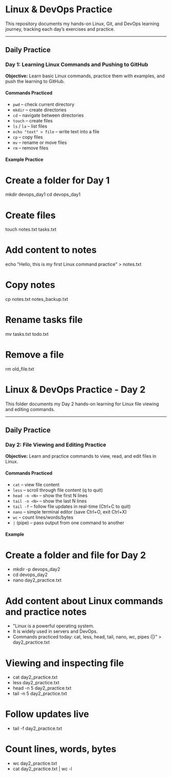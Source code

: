 # Linux & DevOps Practice
This repository documents my hands-on Linux, Git, and DevOps learning journey, tracking each day’s exercises and practice.

---

## Daily Practice

### Day 1: Learning Linux Commands and Pushing to GitHub
**Objective:** Learn basic Linux commands, practice them with examples, and push the learning to GitHub.

#### Commands Practiced
- `pwd` – check current directory
- `mkdir` – create directories
- `cd` – navigate between directories
- `touch` – create files
- `ls` / `la` – list files
- `echo "text" > file` – write text into a file
- `cp` – copy files
- `mv` – rename or move files
- `rm` – remove files

#### Example Practice

# Create a folder for Day 1
mkdir devops_day1
cd devops_day1

# Create files
touch notes.txt tasks.txt

# Add content to notes
echo "Hello, this is my first Linux command practice" > notes.txt

# Copy notes
cp notes.txt notes_backup.txt

# Rename tasks file
mv tasks.txt todo.txt

# Remove a file
rm old_file.txt

# Linux & DevOps Practice - Day 2
This folder documents my Day 2 hands-on learning for Linux file viewing and editing commands.

---

## Daily Practice

### Day 2: File Viewing and Editing Practice
**Objective:** Learn and practice commands to view, read, and edit files in Linux.

#### Commands Practiced
- `cat` – view file content
- `less` – scroll through file content (q to quit)
- `head -n <N>` – show the first N lines
- `tail -n <N>` – show the last N lines
- `tail -f` – follow file updates in real-time (Ctrl+C to quit)
- `nano` – simple terminal editor (save Ctrl+O, exit Ctrl+X)
- `wc` – count lines/words/bytes
- `|` (pipe) – pass output from one command to another

#### Example
# Create a folder and file for Day 2
- mkdir -p devops_day2
- cd devops_day2
- nano day2_practice.txt

# Add content about Linux commands and practice notes
 - "Linux is a powerful operating system.
- It is widely used in servers and DevOps.
- Commands practiced today: cat, less, head, tail, nano, wc, pipes (|)" > day2_practice.txt

# Viewing and inspecting file
- cat day2_practice.txt
- less day2_practice.txt
- head -n 5 day2_practice.txt
- tail -n 5 day2_practice.txt

# Follow updates live
- tail -f day2_practice.txt

# Count lines, words, bytes
- wc day2_practice.txt
- cat day2_practice.txt | wc -l
